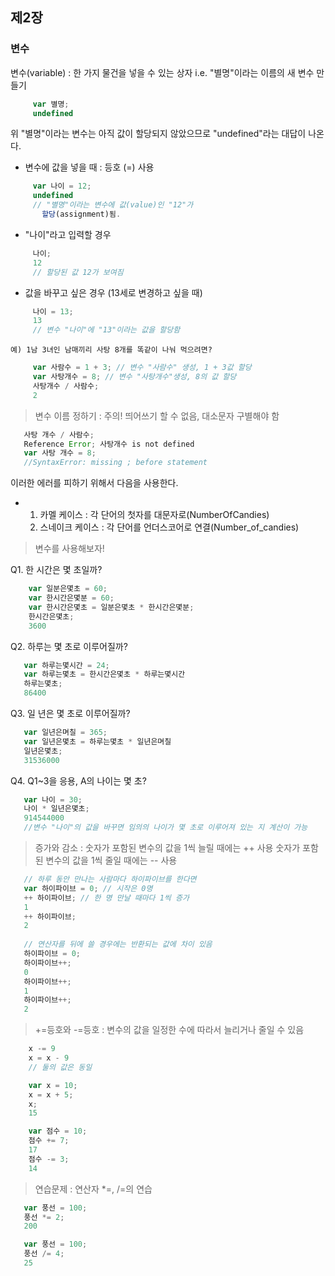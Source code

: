 ## 제2장
### 변수

  변수(variable)
   : 한 가지 물건을 넣을 수 있는 상자
     i.e. "별명"이라는 이름의 새 변수 만들기
```javascript 
     var 별명;
     undefined
```
   위 "별명"이라는 변수는 아직 값이 할당되지 않았으므로
   "undefined"라는 대답이 나온다.

   * 변수에 값을 넣을 때
     : 등호 (=) 사용
```javascript
     var 나이 = 12;
     undefined
     // "별명"이라는 변수에 값(value)인 "12"가
       할당(assignment)됨. 
```  

   * "나이"라고 입력할 경우
```javascript
     나이;
     12
     // 할당된 값 12가 보여짐
``` 
   
   * 값을 바꾸고 싶은 경우 (13세로 변경하고 싶을 때)
```javascript
     나이 = 13;
     13
     // 변수 "나이"에 "13"이라는 값을 할당함
```

    예) 1남 3녀인 남매끼리 사탕 8개를 똑같이 나눠 먹으려면?
```javascript
     var 사람수 = 1 + 3; // 변수 "사람수" 생성, 1 + 3값 할당
     var 사탕개수 = 8; // 변수 "사탕개수"생성, 8의 값 할당
     사탕개수 / 사람수; 
     2
``` 

> 변수 이름 정하기 
  : 주의! 띄어쓰기 할 수 없음, 대소문자 구별해야 함
```javascript
   사탕 개수 / 사람수;
   Reference Error; 사탕개수 is not defined 
   var 사탕 개수 = 8;
   //SyntaxError: missing ; before statement 
```
   이러한 에러를 피하기 위해서 다음을 사용한다.
   * 1) 카멜 케이스 
       : 각 단어의 첫자를 대문자로(NumberOfCandies)
     2) 스네이크 케이스
       : 각 단어를 언더스코어로 연결(Number_of_candies)


> 변수를 사용해보자!

  Q1. 한 시간은 몇 초일까?
```javascript
    var 일분은몇초 = 60; 
    var 한시간은몇분 = 60;
    var 한시간은몇초 = 일분은몇초 * 한시간은몇분;
    한시간은몇초;
    3600
```

  Q2. 하루는 몇 초로 이루어질까?
```javascript
   var 하루는몇시간 = 24;
   var 하루는몇초 = 한시간은몇초 * 하루는몇시간
   하루는몇초;
   86400
```

  Q3. 일 년은 몇 초로 이루어질까?
```javascript
   var 일년은며칠 = 365;
   var 일년은몇초 = 하루는몇초 * 일년은며칠
   일년은몇초;
   31536000
```

  Q4. Q1~3을 응용, A의 나이는 몇 초?
```javascript
   var 나이 = 30;
   나이 * 일년은몇초;
   914544000
   //변수 "나이"의 값을 바꾸면 임의의 나이가 몇 초로 이루어져 있는 지 계산이 가능
```

> 증가와 감소
  : 숫자가 포함된 변수의 값을 1씩 늘릴 때에는 ++ 사용
    숫자가 포함된 변수의 값을 1씩 줄일 때에는 -- 사용
```javascript 
   // 하루 동안 만나는 사람마다 하이파이브를 한다면
   var 하이파이브 = 0; // 시작은 0명
   ++ 하이파이브; // 한 명 만날 때마다 1씩 증가
   1
   ++ 하이파이브;
   2 
   
   // 연산자를 뒤에 쓸 경우에는 반환되는 값에 차이 있음
   하이파이브 = 0;
   하이파이브++;
   0
   하이파이브++;
   1
   하이파이브++;
   2
```

> +=등호와 -=등호
  : 변수의 값을 일정한 수에 따라서 늘리거나 줄일 수 있음
```javascript
    x -= 9 
    x = x - 9
    // 둘의 값은 동일 
```

```javascript
    var x = 10;
    x = x + 5;
    x;
    15

    var 점수 = 10;
    점수 += 7;
    17
    점수 -= 3;
    14
```

> 연습문제
   : 연산자 *=, /=의 연습
```javascript
   var 풍선 = 100;
   풍선 *= 2;
   200

   var 풍선 = 100;
   풍선 /= 4;
   25
```
































































